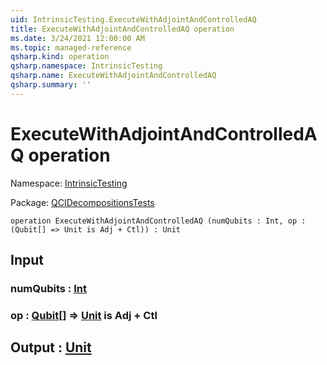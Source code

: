 ```yaml
---
uid: IntrinsicTesting.ExecuteWithAdjointAndControlledAQ
title: ExecuteWithAdjointAndControlledAQ operation
ms.date: 3/24/2021 12:00:00 AM
ms.topic: managed-reference
qsharp.kind: operation
qsharp.namespace: IntrinsicTesting
qsharp.name: ExecuteWithAdjointAndControlledAQ
qsharp.summary: ''
---
```


# ExecuteWithAdjointAndControlledAQ operation

Namespace: [IntrinsicTesting](xref:IntrinsicTesting)

Package: [QCIDecompositionsTests](https://nuget.org/packages/QCIDecompositionsTests)




```qsharp
operation ExecuteWithAdjointAndControlledAQ (numQubits : Int, op : (Qubit[] => Unit is Adj + Ctl)) : Unit
```


## Input

### numQubits : [Int](xref:microsoft.quantum.lang-ref.int)




### op : [Qubit](xref:microsoft.quantum.lang-ref.qubit)[] => [Unit](xref:microsoft.quantum.lang-ref.unit)  is Adj + Ctl





## Output : [Unit](xref:microsoft.quantum.lang-ref.unit)

